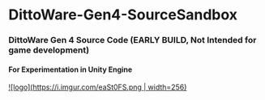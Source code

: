 # DittoWare-Gen4-SourceSandbox
### DittoWare Gen 4 Source Code (EARLY BUILD, Not Intended for game development)
#### For Experimentation in Unity Engine
[![logo](https://i.imgur.com/eaSt0FS.png | width=256)](http://max-dimby.net/index.php/dittoware/)
